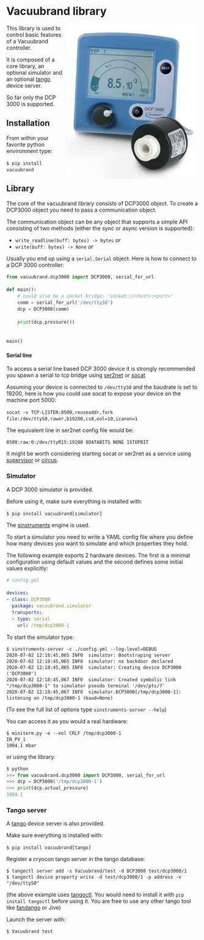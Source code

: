 # Vacuubrand library

<img align="right" alt="DCP3000 pirani" width="350" src="docs/dcp_3000_pirani.jpg" />

This library is used to control basic features of a Vacuubrand controller.

It is composed of a core library, an optional simulator and
an optional [tango](https://tango-controls.org/) device server.

So far only the DCP 3000 is supported.

## Installation

From within your favorite python environment type:

`$ pip install vacuubrand`


## Library

The core of the vacuubrand library consists of DCP3000 object.
To create a DCP3000 object you need to pass a communication object.

The communication object can be any object that supports a simple API
consisting of two methods (either the sync or async version is supported):

* `write_readline(buff: bytes) -> bytes` *or*
* `write(buff: bytes) -> None` *or*

Usually you end up using a `serial.Serial` object.
Here is how to connect to a DCP 3000 controller:

```python
from vacuubrand.dcp3000 import DCP3000, serial_for_url

def main():
    # could also be a socket bridge: 'socket://<host>:<port>'
    comm = serial_for_url('/dev/ttyS0')
    dcp = DCP3000(comm)

    print(dcp.pressure())


main()
```

#### Serial line

To access a serial line based DCP 3000 device it is strongly recommended you spawn
a serial to tcp bridge using [ser2net](https://linux.die.net/man/8/ser2net) or
[socat](https://linux.die.net/man/1/socat)

Assuming your device is connected to `/dev/ttyS0` and the baudrate is set to 19200,
here is how you could use socat to expose your device on the machine port 5000:

`socat -v TCP-LISTEN:8500,reuseaddr,fork file:/dev/ttyS0,rawer,b19200,cs8,eol=10,icanon=1`

The equivalent line in ser2net config file would be:
```
8500:raw:0:/dev/ttyR15:19200 8DATABITS NONE 1STOPBIT
```

It might be worth considering starting socat or ser2net as a service using
[supervisor](http://supervisord.org/) or [circus](https://circus.rtfd.io/).

### Simulator

A DCP 3000 simulator is provided.

Before using it, make sure everything is installed with:

`$ pip install vacuubrand[simulator]`

The [sinstruments](https://pypi.org/project/sinstruments/) engine is used.

To start a simulator you need to write a YAML config file where you define
how many devices you want to simulate and which properties they hold.

The following example exports 2 hardware devices. The first is a minimal
configuration using default values and the second defines some initial values
explicitly:

```yaml
# config.yml

devices:
- class: DCP3000
  package: vacuubrand.simulator
  transports:
  - type: serial
    url: /tmp/dcp3000-1

```

To start the simulator type:

```terminal
$ sinstruments-server -c ./config.yml --log-level=DEBUG
2020-07-02 12:18:45,065 INFO  simulator: Bootstraping server
2020-07-02 12:18:45,065 INFO  simulator: no backdoor declared
2020-07-02 12:18:45,065 INFO  simulator: Creating device DCP3000 ('DCP3000')
2020-07-02 12:18:45,067 INFO  simulator: Created symbolic link "/tmp/dcp3000-1" to simulator pseudo terminal '/dev/pts/7'
2020-07-02 12:18:45,067 INFO  simulator.DCP3000[/tmp/dcp3000-1]: listening on /tmp/dcp3000-1 (baud=None)
```

(To see the full list of options type `sinstruments-server --help`)

You can access it as you would a real hardware:

```terminal
$ miniterm.py -e --eol CRLF /tmp/dcp3000-1
IN_PV_1
1004.1 mbar
```

or using the library:
```python
$ python
>>> from vacuubrand.dcp3000 import DCP3000, serial_for_url
>>> dcp = DCP3000('/tmp/dcp3000-1')
>>> print(dcp.actual_pressure)
1004.1
```

### Tango server

A [tango](https://tango-controls.org/) device server is also provided.

Make sure everything is installed with:

`$ pip install vacuubrand[tango]`

Register a cryocon tango server in the tango database:
```
$ tangoctl server add -s Vacuubrand/test -d DCP3000 test/dcp3000/1
$ tangoctl device property write -d test/dcp3000/1 -p address -v "/dev/ttyS0"
```

(the above example uses [tangoctl](https://pypi.org/project/tangoctl/). You would need
to install it with `pip install tangoctl` before using it. You are free to use any other
tango tool like [fandango](https://pypi.org/project/fandango/) or Jive)

Launch the server with:

```terminal
$ Vacuubrand test
```

